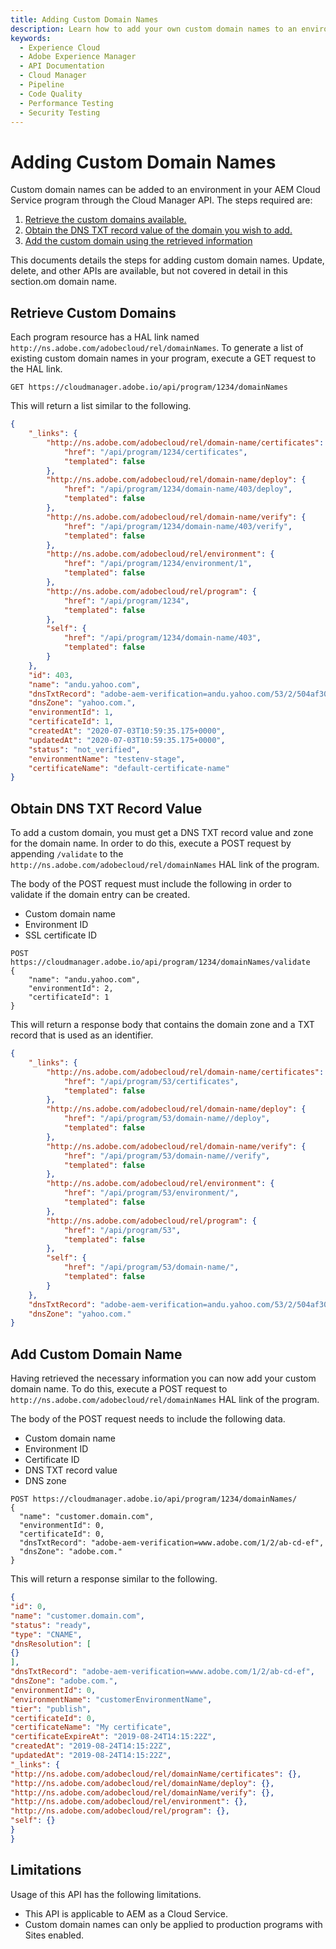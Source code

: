 ```yaml
---
title: Adding Custom Domain Names
description: Learn how to add your own custom domain names to an environment.
keywords:
  - Experience Cloud
  - Adobe Experience Manager
  - API Documentation
  - Cloud Manager
  - Pipeline
  - Code Quality
  - Performance Testing
  - Security Testing
---
```


# Adding Custom Domain Names

Custom domain names can be added to an environment in your AEM Cloud Service program through the Cloud Manager API. The steps required are:

1. [Retrieve the custom domains available.](#retrieve-custom-domains)
1. [Obtain the DNS TXT record value of the domain you wish to add.](#obtain-dns-txt-record-value)
1. [Add the custom domain using the retrieved information](#add-custom-domain-name)

This documents details the steps for adding custom domain names. Update, delete, and other APIs are available, but not covered in detail in this section.om domain name.

## Retrieve Custom Domains

Each program resource has a HAL link named `http://ns.adobe.com/adobecloud/rel/domainNames`. To generate a list of existing custom domain names in your program, execute a GET request to the HAL link.

```shell
GET https://cloudmanager.adobe.io/api/program/1234/domainNames
```

This will return a list similar to the following.

```json
{
    "_links": {
        "http://ns.adobe.com/adobecloud/rel/domain-name/certificates": {
            "href": "/api/program/1234/certificates",
            "templated": false
        },
        "http://ns.adobe.com/adobecloud/rel/domain-name/deploy": {
            "href": "/api/program/1234/domain-name/403/deploy",
            "templated": false
        },
        "http://ns.adobe.com/adobecloud/rel/domain-name/verify": {
            "href": "/api/program/1234/domain-name/403/verify",
            "templated": false
        },
        "http://ns.adobe.com/adobecloud/rel/environment": {
            "href": "/api/program/1234/environment/1",
            "templated": false
        },
        "http://ns.adobe.com/adobecloud/rel/program": {
            "href": "/api/program/1234",
            "templated": false
        },
        "self": {
            "href": "/api/program/1234/domain-name/403",
            "templated": false
        }
    },
    "id": 403,
    "name": "andu.yahoo.com",
    "dnsTxtRecord": "adobe-aem-verification=andu.yahoo.com/53/2/504af30f-3d87-4bcf-a5a1-95ecc5fb035d",
    "dnsZone": "yahoo.com.",
    "environmentId": 1,
    "certificateId": 1,
    "createdAt": "2020-07-03T10:59:35.175+0000",
    "updatedAt": "2020-07-03T10:59:35.175+0000",
    "status": "not_verified",
    "environmentName": "testenv-stage",
    "certificateName": "default-certificate-name"
}
```

## Obtain DNS TXT Record Value

To add a custom domain, you must get a DNS TXT record value and zone for the domain name. In order to do this, execute a POST request by appending `/validate` to the `http://ns.adobe.com/adobecloud/rel/domainNames` HAL link of the program.

The body of the POST request must include the following in order to validate if the domain entry can be created.

* Custom domain name 
* Environment ID
* SSL certificate ID

```shell
POST https://cloudmanager.adobe.io/api/program/1234/domainNames/validate
{
    "name": "andu.yahoo.com",
    "environmentId": 2,
    "certificateId": 1
}
```

This will return a response body that contains the domain zone and a TXT record that is used as an identifier.

```json
{
    "_links": {
        "http://ns.adobe.com/adobecloud/rel/domain-name/certificates": {
            "href": "/api/program/53/certificates",
            "templated": false
        },
        "http://ns.adobe.com/adobecloud/rel/domain-name/deploy": {
            "href": "/api/program/53/domain-name//deploy",
            "templated": false
        },
        "http://ns.adobe.com/adobecloud/rel/domain-name/verify": {
            "href": "/api/program/53/domain-name//verify",
            "templated": false
        },
        "http://ns.adobe.com/adobecloud/rel/environment": {
            "href": "/api/program/53/environment/",
            "templated": false
        },
        "http://ns.adobe.com/adobecloud/rel/program": {
            "href": "/api/program/53",
            "templated": false
        },
        "self": {
            "href": "/api/program/53/domain-name/",
            "templated": false
        }
    },
    "dnsTxtRecord": "adobe-aem-verification=andu.yahoo.com/53/2/504af30f-3d87-4bcf-a5a1-95ecc5fb035d",
    "dnsZone": "yahoo.com."
}
```

## Add Custom Domain Name

Having retrieved the necessary information you can now add your custom domain name. To do this, execute a POST request to `http://ns.adobe.com/adobecloud/rel/domainNames` HAL link of the program. 

The body of the POST request needs to include the following data.

* Custom domain name
* Environment ID
* Certificate ID
* DNS TXT record value
* DNS zone

```shell
POST https://cloudmanager.adobe.io/api/program/1234/domainNames/
{
  "name": "customer.domain.com",
  "environmentId": 0,
  "certificateId": 0,
  "dnsTxtRecord": "adobe-aem-verification=www.adobe.com/1/2/ab-cd-ef",
  "dnsZone": "adobe.com."
}
```

This will return a response similar to the following.

```json
{
"id": 0,
"name": "customer.domain.com",
"status": "ready",
"type": "CNAME",
"dnsResolution": [
{}
],
"dnsTxtRecord": "adobe-aem-verification=www.adobe.com/1/2/ab-cd-ef",
"dnsZone": "adobe.com.",
"environmentId": 0,
"environmentName": "customerEnvironmentName",
"tier": "publish",
"certificateId": 0,
"certificateName": "My certificate",
"certificateExpireAt": "2019-08-24T14:15:22Z",
"createdAt": "2019-08-24T14:15:22Z",
"updatedAt": "2019-08-24T14:15:22Z",
"_links": {
"http://ns.adobe.com/adobecloud/rel/domainName/certificates": {},
"http://ns.adobe.com/adobecloud/rel/domainName/deploy": {},
"http://ns.adobe.com/adobecloud/rel/domainName/verify": {},
"http://ns.adobe.com/adobecloud/rel/environment": {},
"http://ns.adobe.com/adobecloud/rel/program": {},
"self": {}
}
}
```

## Limitations

Usage of this API has the following limitations.

* This API is applicable to AEM as a Cloud Service. 
* Custom domain names can only be applied to production programs with Sites enabled.
